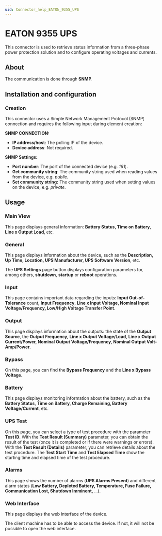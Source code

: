 ```yaml
---
uid: Connector_help_EATON_9355_UPS
---
```


# EATON 9355 UPS

This connector is used to retrieve status information from a three-phase power protection solution and to configure operating voltages and currents.

## About

The communication is done through **SNMP**.

## Installation and configuration

### Creation

This connector uses a Simple Network Management Protocol (SNMP) connection and requires the following input during element creation:

**SNMP CONNECTION:**

- **IP address/host**: The polling IP of the device.
- **Device address**: Not required.

**SNMP Settings:**

- **Port number**: The port of the connected device (e.g. *161*).
- **Get community string**: The community string used when reading values from the device, e.g. *public*.
- **Set community string:** The community string used when setting values on the device, e.g. *private*.

## Usage

### Main View

This page displays general information: **Battery Status, Time on Battery, Line x Output Load**, etc.

### General

This page displays information about the device, such as the **Description, Up Time, Location, UPS Manufacturer, UPS Software Version**, etc.

The **UPS Settings** page button displays configuration parameters for, among others, **shutdown**, **startup** or **reboot** operations.

### Input

This page contains important data regarding the inputs: **Input Out-of-Tolerance** count, **Input Frequency**, **Line x Input Voltage, Nominal Input Voltage/Frequency, Low/High Voltage Transfer Point**.

### Output

This page displays information about the outputs: the state of the **Output Source**, the **Output Frequency**, **Line x Output Voltage/Load**, **Line x Output Current/Power, Nominal Output Voltage/Frequency**, **Nominal Output Volt-Amp/Power**.

### Bypass

On this page, you can find the **Bypass Frequency** and the **Line x Bypass Voltage**.

### Battery

This page displays monitoring information about the battery, such as the **Battery Status, Time on Battery, Charge Remaining, Battery Voltage/Current**, etc.

### UPS Test

On this page, you can select a type of test procedure with the parameter **Test ID**. With the **Test Result (Summary)** parameter, you can obtain the result of the test (once it is completed or if there were warnings or errors). With the **Test Result (Details)** parameter, you can retrieve details about the test procedure. The **Test Start Time** and **Test Elapsed Time** show the starting time and elapsed time of the test procedure.

### Alarms

This page shows the number of alarms (**UPS Alarms Present**) and different alarm states (**Low Battery, Depleted Battery, Temperature, Fuse Failure, Communication Lost, Shutdown Imminent**, ...).

### Web Interface

This page displays the web interface of the device.

The client machine has to be able to access the device. If not, it will not be possible to open the web interface.
